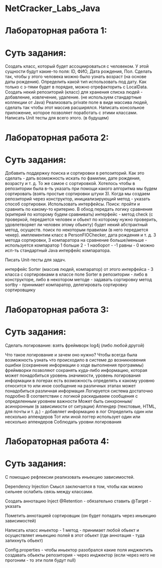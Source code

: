 # NetCracker_Labs_Java
# Лабораторная работа 1:
# Суть задания:
Создать класс, который будет ассоциироваться с человеком. У этой сущности будут какие-то поля: ID, ФИО, Дата рождения, Пол. Сделать так, чтобы у этого человека можно было узнать возраст (на основе даты рождения).
Определить какой тип использовать под дату.
Как только с з-тями будет в порядке, можно отрефакторить с LocalData.
Создать некий репозиторий (класс) для хранения списка людей - добавление, извлечение, удаление. (не используем стандартные коллекции от Java)
Реализовать private поле в виде массива людей, сделать так чтобы этот массив расширялся.
Написать консольное приложение, которое позволяет поработать с этими классами.
Написать Unit тесты для всего этого. (в будущем)

# Лабораторная работа 2:
# Суть задания:
Добавить поддержку поиска и сортировки в репозиторий.
Как это сделать - дать возможность  искать по фамилии, дате рождения, возрасту и т. д.
То же самое с сортировкой.
Хотелось чтобы в репозитории была в-ть указать при помощи какого алгоритма мы будем сортировать (взять простые сортировки штуки 3).
Когда мы создаем репозиторий через конструктор, инициализирующий метод - указать способ сортировки.
Использовать интерфейсы.
Поиск: пройти и сравнить по какому-то критерию. В обход передать логику сравнения (критерий по которому будем сравнивать)
интерфейс - метод check (с проверкой, передается человек и обьект по которому нужно проверить, удовлетворяет ли человек этому обьекту)
будет некий абстрактный метод, осуществ. поиск по некоторым правилам (в него передается чекер).
имплементим класс в PersonFIOChecker, дата рождения и т. д.
3 метода сортировки, 3 компаратора
на сравнение больше/меньше - используется компаратор
1 больше 2 - 1
наоборот - -1
равны - 0
можно исп-ть стандартный Java интерфейс компаратора.

Писать Unit-тесты для задач.

интерфейс Sorter (массив людей, компаратор)
от этого интерфейса - 3 класса с сортировками
в классе поле Sorter
в репозитории - либо в конструкторе, либо в некотором методе - задавать сортировку
метод sortby - принимает компаратор, делегировать сортировку сортировщику

# Лабораторная работа 3:
# Суть задания:
Сделать логирование:
взять фреймворк log4j (либо любой другой)

Что такое логирование и зачем оно нужно?
Чтобы всегда была возможность узнать что происходило в системе до возникновения ошибки (сохранение информации о ходе выполнения программы)
фреймворки позволяют сохранять куда-либо информацию, которая может понадобиться
уровень значимости, уровень логирования информации
в логерах есть возможность определять к какому уровню относится то или иное сообщение
на различных этапах может понадобиться различная информация
Логируется система достаточно подробно
В соответствии с логикой раскидываем сообщения с определенным уровнем важности
Может быть синхронным/асинхронным (в зависимости от ситуации)
Аппендер (текстовые, HTML, для почты и т. д.) - добавляет информацию в лог
Определить один или несколько аппендеров
Тот или иной логгер использует один или несколько аппендеров
Соблюдать уровни логирования

# Лабораторная работа 4:
# Суть задания:
С помощью рефлексии реализовать иньекцию зависимостей.

Dependency Injection
Смысл заключается в том, чтобы как можно сильнее ослабить связь между классами.

Создать аннотацию Inject
@Retention - обязательно ставить
@Target - указать

Пометить аннотацией сортировщик (он будет попадать через иньекцию зависимостей)

Написать класс иньектор - 1 метод - принимает любой обьект и осуществляет иньекцию полей в этот обьект (где аннотация - туда запихнуть обьект)

Config.properties - чтобы иньектор разобрался какие поля инджектить
создавать обьекты репозитория - через инджектор (если через него не прогоним - то эти поля будут null)